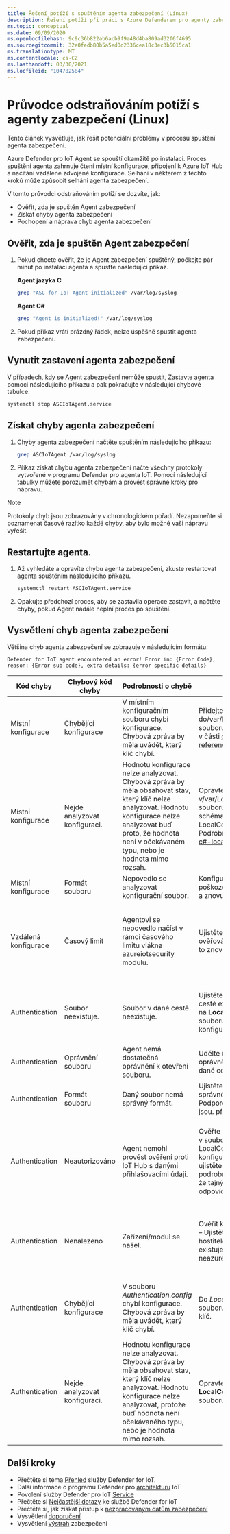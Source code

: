 ```yaml
---
title: Řešení potíží s spuštěním agenta zabezpečení (Linux)
description: Řešení potíží při práci s Azure Defenderem pro agenty zabezpečení IoT pro Linux
ms.topic: conceptual
ms.date: 09/09/2020
ms.openlocfilehash: 9c9c36b822ab6acb9f9a48d4ba809ad32f6f4695
ms.sourcegitcommit: 32e0fedb80b5a5ed0d2336cea18c3ec3b5015ca1
ms.translationtype: MT
ms.contentlocale: cs-CZ
ms.lasthandoff: 03/30/2021
ms.locfileid: "104782584"
---
```

# <a name="security-agent-troubleshoot-guide-linux"></a>Průvodce odstraňováním potíží s agenty zabezpečení (Linux)

Tento článek vysvětluje, jak řešit potenciální problémy v procesu spuštění agenta zabezpečení.

Azure Defender pro IoT Agent se spouští okamžitě po instalaci. Proces spuštění agenta zahrnuje čtení místní konfigurace, připojení k Azure IoT Hub a načítání vzdálené zdvojené konfigurace. Selhání v některém z těchto kroků může způsobit selhání agenta zabezpečení.

V tomto průvodci odstraňováním potíží se dozvíte, jak:

- Ověřit, zda je spuštěn Agent zabezpečení
- Získat chyby agenta zabezpečení
- Pochopení a náprava chyb agenta zabezpečení

## <a name="validate-if-the-security-agent-is-running"></a>Ověřit, zda je spuštěn Agent zabezpečení

1. Pokud chcete ověřit, že je Agent zabezpečení spuštěný, počkejte pár minut po instalaci agenta a spusťte následující příkaz.
     <br>

    **Agent jazyka C**

    ```bash
    grep "ASC for IoT Agent initialized" /var/log/syslog
    ```

    **Agent C#**

    ```bash
    grep "Agent is initialized!" /var/log/syslog
    ```

1. Pokud příkaz vrátí prázdný řádek, nelze úspěšně spustit agenta zabezpečení.

## <a name="force-stop-the-security-agent"></a>Vynutit zastavení agenta zabezpečení

V případech, kdy se Agent zabezpečení nemůže spustit, Zastavte agenta pomocí následujícího příkazu a pak pokračujte v následující chybové tabulce:

```bash
systemctl stop ASCIoTAgent.service
```

## <a name="get-security-agent-errors"></a>Získat chyby agenta zabezpečení

1. Chyby agenta zabezpečení načtěte spuštěním následujícího příkazu:

    ```bash
    grep ASCIoTAgent /var/log/syslog
    ```

1. Příkaz získat chybu agenta zabezpečení načte všechny protokoly vytvořené v programu Defender pro agenta IoT. Pomocí následující tabulky můžete porozumět chybám a provést správné kroky pro nápravu.

> [!Note]
> Protokoly chyb jsou zobrazovány v chronologickém pořadí. Nezapomeňte si poznamenat časové razítko každé chyby, aby bylo možné vaši nápravu vyřešit.

## <a name="restart-the-agent"></a>Restartujte agenta.

1. Až vyhledáte a opravíte chybu agenta zabezpečení, zkuste restartovat agenta spuštěním následujícího příkazu.

    ```bash
    systemctl restart ASCIoTAgent.service
    ```

1. Opakujte předchozí proces, aby se zastavila operace zastavit, a načtěte chyby, pokud Agent nadále neplní proces po spuštění.

## <a name="understand-security-agent-errors"></a>Vysvětlení chyb agenta zabezpečení

Většina chyb agenta zabezpečení se zobrazuje v následujícím formátu:

```
Defender for IoT agent encountered an error! Error in: {Error Code}, reason: {Error sub code}, extra details: {error specific details}
```

| Kód chyby | Chybový kód chyby | Podrobnosti o chybě | Opravit C | Opravit C # |
|--|--|--|--|--|
| Místní konfigurace | Chybějící konfigurace | V místním konfiguračním souboru chybí konfigurace. Chybová zpráva by měla uvádět, který klíč chybí. | Přidejte chybějící klíč do/var/LocalConfiguration.jsv souboru. Podrobnosti najdete v části [cs-localconfig-reference](azure-iot-security-local-configuration-c.md) . | Do souboru General.config přidejte chybějící klíč. Podrobnosti najdete v tématu [c#-localconfig-reference](azure-iot-security-local-configuration-csharp.md) . |
| Místní konfigurace | Nejde analyzovat konfiguraci. | Hodnotu konfigurace nelze analyzovat. Chybová zpráva by měla obsahovat stav, který klíč nelze analyzovat. Hodnotu konfigurace nelze analyzovat buď proto, že hodnota není v očekávaném typu, nebo je hodnota mimo rozsah. | Opravte hodnotu klíče v/var/LocalConfiguration.jsv souboru tak, aby odpovídala schématu LocalConfiguration. Podrobnosti najdete v tématu [c#-localconfig-reference](azure-iot-security-local-configuration-csharp.md) . | Opravte hodnotu klíče v souboru General.config tak, aby odpovídala schématu. Podrobnosti najdete v části [cs-localconfig-reference](azure-iot-security-local-configuration-c.md) . |
| Místní konfigurace | Formát souboru | Nepovedlo se analyzovat konfigurační soubor. | Konfigurační soubor je poškozený, Stáhněte agenta a znovu ho nainstalujte. | - |
| Vzdálená konfigurace | Časový limit | Agentovi se nepovedlo načíst v rámci časového limitu vlákna azureiotsecurity modulu. | Ujistěte se, že je konfigurace ověřování správná, a zkuste to znovu. | Agentovi se nepovedlo načíst v rámci časového limitu vlákna modulu azureiotsecurity. Ujistěte se, že je konfigurace ověřování správná, a zkuste to znovu. |
| Authentication | Soubor neexistuje. | Soubor v dané cestě neexistuje. | Ujistěte se, že soubor v dané cestě existuje, nebo přejděte na **LocalConfiguration.jsv** souboru a změňte konfiguraci **FilePath** . | Zajistěte, aby soubor v dané cestě existoval, nebo přejděte do souboru **Authentication.config** a změňte konfiguraci **FilePath** . |
| Authentication | Oprávnění souboru | Agent nemá dostatečná oprávnění k otevření souboru. | Udělte uživateli **asciotagent** oprávnění ke čtení souboru v dané cestě. | Ujistěte se, že je soubor přístupný. |
| Authentication | Formát souboru | Daný soubor nemá správný formát. | Ujistěte se, že je soubor ve správném formátu. Podporované typy souborů jsou. pfx a. pem. | Ujistěte se, že je soubor platným souborem certifikátu. |
| Authentication | Neautorizováno | Agent nemohl provést ověření proti IoT Hub s danými přihlašovacími údaji. | Ověřte konfiguraci ověřování v souboru LocalConfiguration, Projděte konfiguraci ověřování a ujistěte se, že jsou všechny podrobnosti správné, ověřte, že tajný klíč v souboru odpovídá ověřené identitě. | Ověřte konfiguraci ověřování v Authentication.config, Projděte si konfiguraci ověřování a ujistěte se, že jsou všechny podrobnosti správné, a ověřte, že tajný klíč v souboru odpovídá ověřené identitě. |
| Authentication | Nenalezeno | Zařízení/modul se našel. | Ověřit konfiguraci ověřování – Ujistěte se, že je název hostitele správný, že zařízení existuje v IoT Hub a má neazureiotsecurityý modul. | Ověřit konfiguraci ověřování – Ujistěte se, že je název hostitele správný, že zařízení existuje v IoT Hub a má neazureiotsecurityý modul. |
| Authentication | Chybějící konfigurace | V souboru *Authentication.config* chybí konfigurace. Chybová zpráva by měla uvádět, který klíč chybí. | Do *LocalConfiguration.js* souboru přidejte chybějící klíč. | Do souboru *Authentication.config* přidejte chybějící klíč. Podrobnosti najdete v tématu [c#-localconfig-reference](azure-iot-security-local-configuration-csharp.md) . |
| Authentication | Nejde analyzovat konfiguraci. | Hodnotu konfigurace nelze analyzovat. Chybová zpráva by měla obsahovat stav, který klíč nelze analyzovat. Hodnotu konfigurace nelze analyzovat, protože buď hodnota není očekávaného typu, nebo je hodnota mimo rozsah. | Opravte hodnotu klíče v **LocalConfiguration.jsv** souboru. | Opravte hodnotu klíče v souboru **Authentication.config** tak, aby odpovídala schématu. Další informace najdete v tématu [cs-localconfig-reference](azure-iot-security-local-configuration-c.md) .|

## <a name="next-steps"></a>Další kroky

- Přečtěte si téma [Přehled](overview.md) služby Defender for IoT.
- Další informace o programu Defender pro [architekturu](architecture.md) IoT
- Povolení služby Defender pro IoT [Service](quickstart-onboard-iot-hub.md)
- Přečtěte si [Nejčastější dotazy](resources-frequently-asked-questions.md) ke službě Defender for IoT
- Přečtěte si, jak získat přístup k [nezpracovaným datům zabezpečení](how-to-security-data-access.md)
- Vysvětlení [doporučení](concept-recommendations.md)
- Vysvětlení [výstrah](concept-security-alerts.md) zabezpečení
